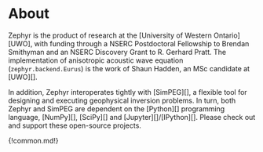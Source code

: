 # About

Zephyr is the product of research at the [University of Western Ontario][UWO], with funding through a NSERC Postdoctoral Fellowship to Brendan Smithyman and an NSERC Discovery Grant to R. Gerhard Pratt. The implementation of anisotropic acoustic wave equation (`zephyr.backend.Eurus`) is the work of Shaun Hadden, an MSc candidate at [UWO][].

In addition, Zephyr interoperates tightly with [SimPEG][], a flexible tool for designing and executing geophysical inversion problems. In turn, both Zephyr and SimPEG are dependent on the [Python][] programming language, [NumPy][], [SciPy][] and [Jupyter][]/[IPython][]. Please check out and support these open-source projects.

{!common.md!}